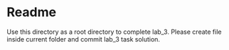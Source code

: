 # Readme

Use this directory as a root directory to complete lab_3. Please create file
inside current folder and commit lab_3 task solution.
